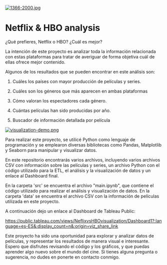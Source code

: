 
[![1366-2000.jpg](https://i.postimg.cc/k5XNTJdC/1366-2000.jpg)](https://postimg.cc/879r5V5X)

# Netflix & HBO analysis

¿Qué prefieres, Netflix o HBO? ¿Cuál es mejor?

La intención de este proyecto es analizar toda la información relacionada con estas plataformas para tratar de averiguar de forma objetiva cuál de ellas ofrece mejor contenido.

Algunos de los resultados que se pueden encontrar en este análisis son: 

1. Cuáles los países con mayor producción de películas y series.

2. Cuáles son los géneros que más aparecen en ambas plataformas

3. Cómo valoran los espectadores cada género.

4. Cuántas películas han sido producidas por año.

5. Buscador de información detallada por película




[![visualization-demo.png](https://i.postimg.cc/Wzxnnvhs/visualization-demo.png)](https://postimg.cc/SY7CSH6P)



Para realizar este proyecto, se utilicé Python como lenguaje de programación y se emplearon diversas bibliotecas como Pandas, Matplotlib y Seaborn para manipular y visualizar datos.

En este repositorio encontrarás varios archivos, incluyendo varios archivos CSV con información sobre las películas y series, un archivo Python con el código utilizado para la ETL, el análisis y la visualización de datos y un enlace al Dashboard final.

En la carpeta 'src' se encuentra el archivo "main.ipynb", que contiene el código utilizado para realizar el análisis y visualización de datos. 
En la carpeta 'data' se encuentra el archivo CSV con la información de películas utilizada en este proyecto.

A continuación dejo un enlace al Dashboard de Tableau Public:

https://public.tableau.com/views/NeflixvsHBOvisualization/Dashboard1?:language=es-ES&:display_count=n&:origin=viz_share_link

Este proyecto ha sido una oportunidad para explorar y analizar datos de películas, y representar los resultados de manera visual e interesante. Espero que disfrutes revisando el código y los gráficos, y que puedas aprender algo nuevo sobre el mundo del cine. Si tienes alguna pregunta o sugerencia, no dudes en ponerte en contacto conmigo.



